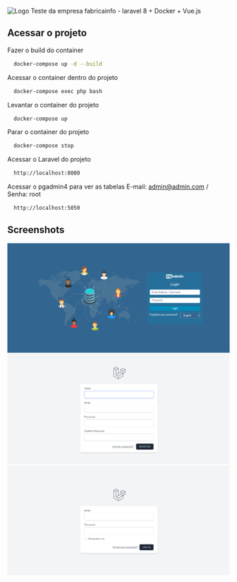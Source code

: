 ![Logo](https://www.fabricainfo.com/wp-content/uploads/2015/07/logo1.png)
Teste da empresa fabricainfo - laravel 8 + Docker + Vue.js

## Acessar o projeto

Fazer o build do container

```bash
  docker-compose up -d --build  
```

Acessar o container dentro do projeto

```bash
  docker-compose exec php bash 
```

Levantar o container do projeto

```bash
  docker-compose up 
```

Parar o container do projeto

```bash
  docker-compose stop 
```

Acessar o Laravel do projeto 

```bash
  http://localhost:8080
```

Acessar o pgadmin4 para ver as tabelas
E-mail: admin@admin.com / Senha: root
```bash
  http://localhost:5050
```

## Screenshots

![Acessar o postgress via pgadmin](https://github.com/vancouvertec/teste-fabricainfo/blob/main/imagem/pgadmin.png)
![Tela de Cadastro](https://github.com/vancouvertec/teste-fabricainfo/blob/main/imagem/cadastro.png)
![Tela de Login](https://github.com/vancouvertec/teste-fabricainfo/blob/main/imagem/login.png)
